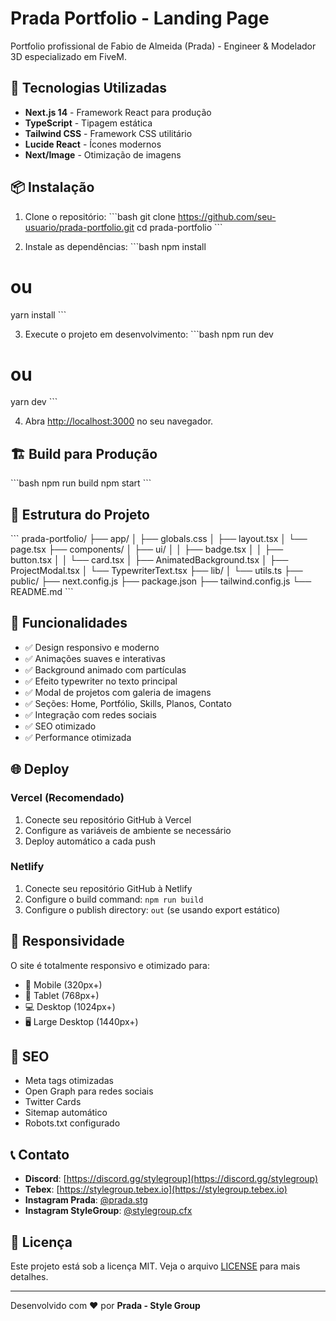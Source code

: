 # Prada Portfolio - Landing Page

Portfolio profissional de Fabio de Almeida (Prada) - Engineer & Modelador 3D especializado em FiveM.

## 🚀 Tecnologias Utilizadas

- **Next.js 14** - Framework React para produção
- **TypeScript** - Tipagem estática
- **Tailwind CSS** - Framework CSS utilitário
- **Lucide React** - Ícones modernos
- **Next/Image** - Otimização de imagens

## 📦 Instalação

1. Clone o repositório:
\`\`\`bash
git clone https://github.com/seu-usuario/prada-portfolio.git
cd prada-portfolio
\`\`\`

2. Instale as dependências:
\`\`\`bash
npm install
# ou
yarn install
\`\`\`

3. Execute o projeto em desenvolvimento:
\`\`\`bash
npm run dev
# ou
yarn dev
\`\`\`

4. Abra [http://localhost:3000](http://localhost:3000) no seu navegador.

## 🏗️ Build para Produção

\`\`\`bash
npm run build
npm start
\`\`\`

## 📁 Estrutura do Projeto

\`\`\`
prada-portfolio/
├── app/
│   ├── globals.css
│   ├── layout.tsx
│   └── page.tsx
├── components/
│   ├── ui/
│   │   ├── badge.tsx
│   │   ├── button.tsx
│   │   └── card.tsx
│   ├── AnimatedBackground.tsx
│   ├── ProjectModal.tsx
│   └── TypewriterText.tsx
├── lib/
│   └── utils.ts
├── public/
├── next.config.js
├── package.json
├── tailwind.config.js
└── README.md
\`\`\`

## 🎨 Funcionalidades

- ✅ Design responsivo e moderno
- ✅ Animações suaves e interativas
- ✅ Background animado com partículas
- ✅ Efeito typewriter no texto principal
- ✅ Modal de projetos com galeria de imagens
- ✅ Seções: Home, Portfólio, Skills, Planos, Contato
- ✅ Integração com redes sociais
- ✅ SEO otimizado
- ✅ Performance otimizada

## 🌐 Deploy

### Vercel (Recomendado)
1. Conecte seu repositório GitHub à Vercel
2. Configure as variáveis de ambiente se necessário
3. Deploy automático a cada push

### Netlify
1. Conecte seu repositório GitHub à Netlify
2. Configure o build command: `npm run build`
3. Configure o publish directory: `out` (se usando export estático)

## 📱 Responsividade

O site é totalmente responsivo e otimizado para:
- 📱 Mobile (320px+)
- 📱 Tablet (768px+)
- 💻 Desktop (1024px+)
- 🖥️ Large Desktop (1440px+)

## 🎯 SEO

- Meta tags otimizadas
- Open Graph para redes sociais
- Twitter Cards
- Sitemap automático
- Robots.txt configurado

## 📞 Contato

- **Discord**: [https://discord.gg/stylegroup](https://discord.gg/stylegroup)
- **Tebex**: [https://stylegroup.tebex.io](https://stylegroup.tebex.io)
- **Instagram Prada**: [@prada.stg](https://www.instagram.com/prada.stg/)
- **Instagram StyleGroup**: [@stylegroup.cfx](https://www.instagram.com/stylegroup.cfx/)

## 📄 Licença

Este projeto está sob a licença MIT. Veja o arquivo [LICENSE](LICENSE) para mais detalhes.

---

Desenvolvido com ❤️ por **Prada - Style Group**
